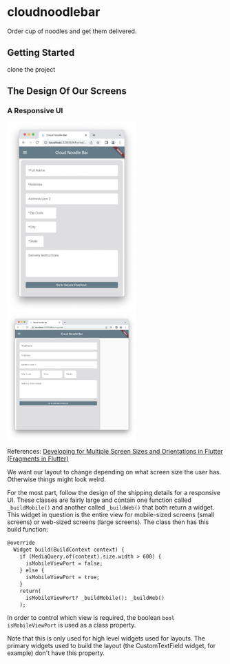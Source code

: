 # cloudnoodlebar

Order cup of noodles and get them delivered.

## Getting Started

clone the project

## The Design Of Our Screens

### A Responsive UI

<p float="left">
<img src="./shipping_mobile_view.png" alt="shipping" width="300"/>
<img src="./shipping_web_view.png" alt="shipping" width="300"/>
</p>

References:
[Developing for Multiple Screen Sizes and Orientations in Flutter (Fragments in Flutter)](https://medium.com/flutter-community/build-responsive-uis-in-flutter-fd450bd59158)

We want our layout to change depending on what screen size the
user has. Otherwise things might look weird.

For the most part, follow the design of the shipping details
for a responsive UI. These classes are fairly large and contain
one function called `_buildMobile()` and another called `_buildWeb()`
that both return a widget. This widget in question is the entire
view for mobile-sized screens (small screens) or web-sized screens
(large screens). The class then has this build function:

```
@override
  Widget build(BuildContext context) {
    if (MediaQuery.of(context).size.width > 600) {
      isMobileViewPort = false;
    } else {
      isMobileViewPort = true;
    }
    return(
      isMobileViewPort? _buildMobile(): _buildWeb()
    );
```

In order to control which view is required, the boolean
`bool isMobileViewPort` is used as a class property.

Note that this is only used for high level widgets used for
layouts. The primary widgets used to build the layout
(the CustomTextField widget, for example) don't have this
property.